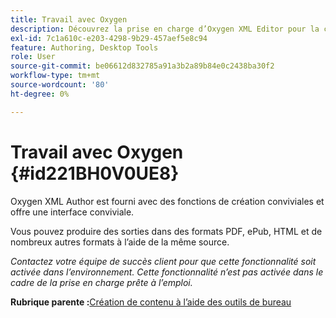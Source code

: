 ```yaml
---
title: Travail avec Oxygen
description: Découvrez la prise en charge d’Oxygen XML Editor pour la création et la publication de contenu dans AEM Guides.
exl-id: 7c1a610c-e203-4298-9b29-457aef5e8c94
feature: Authoring, Desktop Tools
role: User
source-git-commit: be06612d832785a91a3b2a89b84e0c2438ba30f2
workflow-type: tm+mt
source-wordcount: '80'
ht-degree: 0%

---
```


# Travail avec Oxygen {#id221BH0V0UE8}

Oxygen XML Author est fourni avec des fonctions de création conviviales et offre une interface conviviale.

Vous pouvez produire des sorties dans des formats PDF, ePub, HTML et de nombreux autres formats à l’aide de la même source.

*Contactez votre équipe de succès client pour que cette fonctionnalité soit activée dans l’environnement. Cette fonctionnalité n’est pas activée dans le cadre de la prise en charge prête à l’emploi.*

**Rubrique parente :**&#x200B;[ Création de contenu à l’aide des outils de bureau](author-desktop-tools.md)
